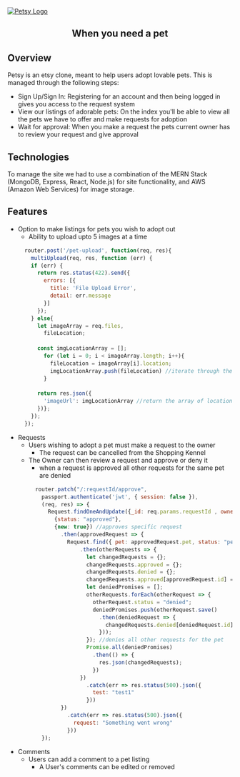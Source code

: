 <a href="http://petsy-cdm.herokuapp.com">
  <img
    align="center
    src="https://raw.githubusercontent.com/yma010/Petsy/master/assets/petsy_logo.png"
    alt="Petsy Logo"
  />
</a>

<h2 align="center">When you need a pet</h2>

## Overview
Petsy is an etsy clone, meant to help users adopt lovable pets. This is managed through the following steps:
* Sign Up/Sign In: Registering for an account and then being logged in gives you access to the request system
* View our listings of adorable pets: On the index you'll be able to view all the pets we have to offer and make requests for adoption
* Wait for approval: When you make a request the pets current owner has to review your request and give approval

## Technologies
To manage the site we had to use a combination of the MERN Stack (MongoDB, Express, React, Node.js) for site functionality, and AWS (Amazon Web Services) for image storage.

## Features
* Option to make listings for pets you wish to adopt out
  * Ability to upload upto 5 images at a time
  ```js
    router.post('/pet-upload', function(req, res){
      multiUpload(req, res, function (err) {
      if (err) {
        return res.status(422).send({
          errors: [{
            title: 'File Upload Error',
            detail: err.message
          }]
        });
      } else{
        let imageArray = req.files,
          fileLocation;

        const imgLocationArray = [];
          for (let i = 0; i < imageArray.length; i++){
            fileLocation = imageArray[i].location;
            imgLocationArray.push(fileLocation) //iterate through the array of files and grab location
          }
      
        return res.json({
          'imageUrl': imgLocationArray //return the array of location urls from S3
        })};
      });
    });
  ```
* Requests
  * Users wishing to adopt a pet must make a request to the owner
    * The request can be cancelled from the Shopping Kennel
  * The Owner can then review a request and approve or deny it
    * when a request is approved all other requests for the same pet are denied
    ```js
      router.patch("/:requestId/approve",
        passport.authenticate('jwt', { session: false }),
        (req, res) => {
          Request.findOneAndUpdate({_id: req.params.requestId , owner: req.user, status: "pending"},
            {status: "approved"},
            {new: true}) //approves specific request
              .then(approvedRequest => {
                Request.find({ pet: approvedRequest.pet, status: "pending" })
                    .then(otherRequests => {
                      let changedRequests = {};
                      changedRequests.approved = {};
                      changedRequests.denied = {};
                      changedRequests.approved[approvedRequest.id] = formatRequest(approvedRequest);
                      let deniedPromises = [];
                      otherRequests.forEach(otherRequest => {
                        otherRequest.status = "denied";
                        deniedPromises.push(otherRequest.save()
                          .then(deniedRequest => {
                            changedRequests.denied[deniedRequest.id] = formatRequest(deniedRequest._doc);
                          }));
                      }); //denies all other requests for the pet
                      Promise.all(deniedPromises)
                        .then(() => {
                          res.json(changedRequests);
                        })
                    })
                      .catch(err => res.status(500).json({
                        test: "test1"
                      }))
              })
                .catch(err => res.status(500).json({
                  request: "Something went wrong"
                }))
        });
    ```
* Comments
  * Users can add a comment to a pet listing 
    * A User's comments can be edited or removed


  

